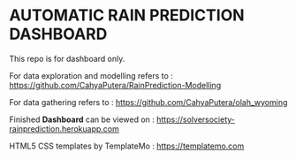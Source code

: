 # AUTOMATIC RAIN PREDICTION DASHBOARD 

This repo is for dashboard only. 

For data exploration and modelling refers to : https://github.com/CahyaPutera/RainPrediction-Modelling

For data gathering refers to : https://github.com/CahyaPutera/olah_wyoming

Finished **Dashboard** can be viewed on : https://solversociety-rainprediction.herokuapp.com

HTML5 CSS templates by TemplateMo : https://templatemo.com
